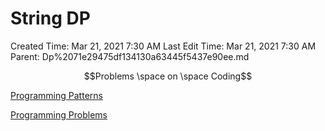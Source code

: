 # String DP

Created Time: Mar 21, 2021 7:30 AM
Last Edit Time: Mar 21, 2021 7:30 AM
Parent: Dp%2071e29475df134130a63445f5437e90ee.md

$$Problems \space on \space Coding$$

[Programming Patterns](Programming%20Patterns%209c44961d172d4a1291db1ec49cf03b1a.csv)

[Programming Problems](Programming%20Problems%20264f5cc0d51a449ab8969261a312c8dd.csv)